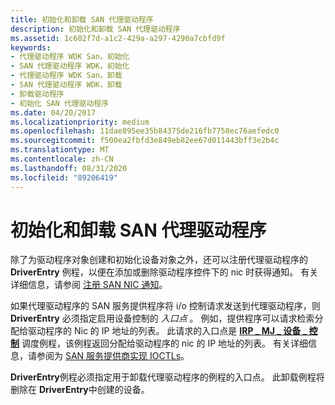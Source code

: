 ```yaml
---
title: 初始化和卸载 SAN 代理驱动程序
description: 初始化和卸载 SAN 代理驱动程序
ms.assetid: 1c602f7d-a1c2-429a-a297-4290a7cbfd9f
keywords:
- 代理驱动程序 WDK San，初始化
- SAN 代理驱动程序 WDK，初始化
- 代理驱动程序 WDK San，卸载
- SAN 代理驱动程序 WDK，卸载
- 卸载驱动程序
- 初始化 SAN 代理驱动程序
ms.date: 04/20/2017
ms.localizationpriority: medium
ms.openlocfilehash: 11dae895ee35b84375de216fb7758ec76aefedc0
ms.sourcegitcommit: f500ea2fbfd3e849eb82ee67d011443bff3e2b4c
ms.translationtype: MT
ms.contentlocale: zh-CN
ms.lasthandoff: 08/31/2020
ms.locfileid: "89206419"
---
```

# <a name="initializing-and-unloading-a-san-proxy-driver"></a>初始化和卸载 SAN 代理驱动程序





除了为驱动程序对象创建和初始化设备对象之外，还可以注册代理驱动程序的 **DriverEntry** 例程，以便在添加或删除驱动程序控件下的 nic 时获得通知。 有关详细信息，请参阅 [注册 SAN NIC 通知](registering-for-san-nic-notifications.md)。

如果代理驱动程序的 SAN 服务提供程序将 i/o 控制请求发送到代理驱动程序，则 **DriverEntry** 必须指定启用设备控制的 *入口点* 。 例如，提供程序可以请求检索分配给驱动程序的 Nic 的 IP 地址的列表。 此请求的入口点是 [**IRP \_ MJ \_ 设备 \_ 控制**](../kernel/irp-mj-device-control.md) 调度例程，该例程返回分配给驱动程序的 nic 的 IP 地址的列表。 有关详细信息，请参阅为 [SAN 服务提供商实现 IOCTLs](implementing-ioctls-for-a-san-service-provider.md)。

**DriverEntry**例程必须指定用于卸载代理驱动程序的例程的入口点。 此卸载例程将删除在 **DriverEntry**中创建的设备。

 

